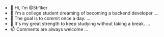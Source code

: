 - 👋 Hi, I’m @5tr1ker
- 👀 I'm a college student dreaming of becoming a backend developer. ...
- 🌱 The goal is to commit once a day. ...
- 💞️ It's my great strength to keep studying without taking a break. ...
- 📫 Comments are always welcome ...

<!---
5tr1ker/5tr1ker is a ✨ special ✨ repository because its `README.md` (this file) appears on your GitHub profile.
You can click the Preview link to take a look at your changes.
--->
